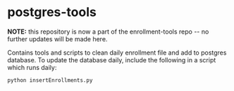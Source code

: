 # postgres-tools

**NOTE:** this repository is now a part of the enrollment-tools repo -- no
further updates will be made here.

Contains tools and scripts to clean daily enrollment file and add to postgres
database. To update the database daily, include the following in a script which
runs daily:

```
python insertEnrollments.py
```
